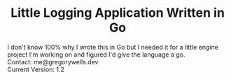 <h1><center>Little Logging Application Written in Go</center></h1>
I don't know 100% why I wrote this in Go but I needed it for a little engine project I'm working on and figured I'd give the language a go. <br />
Contact: me@gregorywells.dev <br />
Current Version: 1.2
